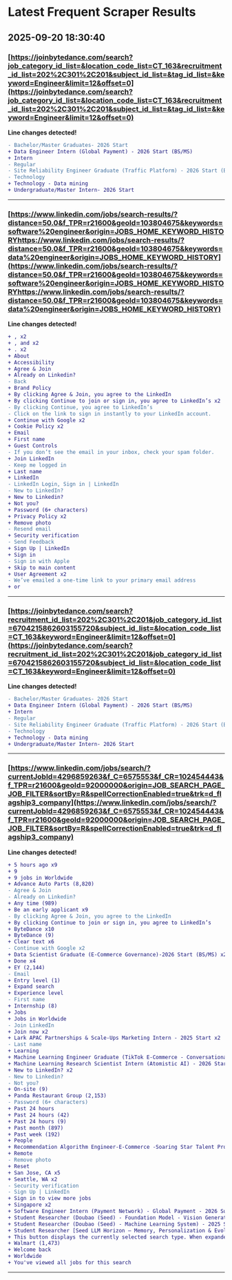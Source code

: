 # Latest Frequent Scraper Results

## 2025-09-20 18:30:40

### [https://joinbytedance.com/search?job_category_id_list=&location_code_list=CT_163&recruitment_id_list=202%2C301%2C201&subject_id_list=&tag_id_list=&keyword=Engineer&limit=12&offset=0](https://joinbytedance.com/search?job_category_id_list=&location_code_list=CT_163&recruitment_id_list=202%2C301%2C201&subject_id_list=&tag_id_list=&keyword=Engineer&limit=12&offset=0)

**Line changes detected!**

```diff
- Bachelor/Master Graduates- 2026 Start
+ Data Engineer Intern (Global Payment) - 2026 Start (BS/MS)
+ Intern
- Regular
- Site Reliability Engineer Graduate (Traffic Platform) - 2026 Start (BS/MS)
- Technology
+ Technology - Data mining
+ Undergraduate/Master Intern- 2026 Start
```

---
### [https://www.linkedin.com/jobs/search-results/?distance=50.0&f_TPR=r21600&geoId=103804675&keywords=software%20engineer&origin=JOBS_HOME_KEYWORD_HISTORYhttps://www.linkedin.com/jobs/search-results/?distance=50.0&f_TPR=r21600&geoId=103804675&keywords=data%20engineer&origin=JOBS_HOME_KEYWORD_HISTORY](https://www.linkedin.com/jobs/search-results/?distance=50.0&f_TPR=r21600&geoId=103804675&keywords=software%20engineer&origin=JOBS_HOME_KEYWORD_HISTORYhttps://www.linkedin.com/jobs/search-results/?distance=50.0&f_TPR=r21600&geoId=103804675&keywords=data%20engineer&origin=JOBS_HOME_KEYWORD_HISTORY)

**Line changes detected!**

```diff
+ , x2
+ , and x2
+ . x2
+ About
+ Accessibility
+ Agree & Join
+ Already on Linkedin?
- Back
+ Brand Policy
+ By clicking Agree & Join, you agree to the LinkedIn
+ By clicking Continue to join or sign in, you agree to LinkedIn’s x2
- By clicking Continue, you agree to LinkedIn’s
- Click on the link to sign in instantly to your LinkedIn account.
+ Continue with Google x2
+ Cookie Policy x2
+ Email
+ First name
+ Guest Controls
- If you don’t see the email in your inbox, check your spam folder.
+ Join LinkedIn
- Keep me logged in
+ Last name
+ LinkedIn
- LinkedIn Login, Sign in | LinkedIn
- New to LinkedIn?
+ New to Linkedin?
+ Not you?
+ Password (6+ characters)
+ Privacy Policy x2
+ Remove photo
- Resend email
+ Security verification
- Send Feedback
+ Sign Up | LinkedIn
+ Sign in
- Sign in with Apple
+ Skip to main content
+ User Agreement x2
- We’ve emailed a one-time link to your primary email address
+ or
```

---
### [https://joinbytedance.com/search?recruitment_id_list=202%2C301%2C201&job_category_id_list=6704215862603155720&subject_id_list=&location_code_list=CT_163&keyword=Engineer&limit=12&offset=0](https://joinbytedance.com/search?recruitment_id_list=202%2C301%2C201&job_category_id_list=6704215862603155720&subject_id_list=&location_code_list=CT_163&keyword=Engineer&limit=12&offset=0)

**Line changes detected!**

```diff
- Bachelor/Master Graduates- 2026 Start
+ Data Engineer Intern (Global Payment) - 2026 Start (BS/MS)
+ Intern
- Regular
- Site Reliability Engineer Graduate (Traffic Platform) - 2026 Start (BS/MS)
- Technology
+ Technology - Data mining
+ Undergraduate/Master Intern- 2026 Start
```

---
### [https://www.linkedin.com/jobs/search/?currentJobId=4296859263&f_C=6575553&f_CR=102454443&f_TPR=r21600&geoId=92000000&origin=JOB_SEARCH_PAGE_JOB_FILTER&sortBy=R&spellCorrectionEnabled=true&trk=d_flagship3_company](https://www.linkedin.com/jobs/search/?currentJobId=4296859263&f_C=6575553&f_CR=102454443&f_TPR=r21600&geoId=92000000&origin=JOB_SEARCH_PAGE_JOB_FILTER&sortBy=R&spellCorrectionEnabled=true&trk=d_flagship3_company)

**Line changes detected!**

```diff
+ 5 hours ago x9
+ 9
+ 9 jobs in Worldwide
+ Advance Auto Parts (8,820)
- Agree & Join
- Already on Linkedin?
+ Any time (989)
+ Be an early applicant x9
- By clicking Agree & Join, you agree to the LinkedIn
+ By clicking Continue to join or sign in, you agree to LinkedIn’s
+ ByteDance x10
+ ByteDance (9)
+ Clear text x6
- Continue with Google x2
+ Data Scientist Graduate (E-Commerce Governance)-2026 Start (BS/MS) x2
+ Done x4
+ EY (2,144)
- Email
+ Entry level (1)
+ Expand search
+ Experience level
- First name
+ Internship (8)
+ Jobs
+ Jobs in Worldwide
- Join LinkedIn
+ Join now x2
+ Lark APAC Partnerships & Scale-Ups Marketing Intern - 2025 Start x2
- Last name
+ Learning
+ Machine Learning Engineer Graduate (TikTok E-Commerce - Conversational AI)-2026 Start (BS/MS) x2
+ Machine Learning Research Scientist Intern (Atomistic AI) - 2026 Start (PhD) x2
+ New to LinkedIn? x2
- New to Linkedin?
- Not you?
+ On-site (9)
+ Panda Restaurant Group (2,153)
- Password (6+ characters)
+ Past 24 hours
+ Past 24 hours (42)
+ Past 24 hours (9)
+ Past month (897)
+ Past week (192)
+ People
+ Recommendation Algorithm Engineer-E-Commerce -Soaring Star Talent Program x2
+ Remote
- Remove photo
+ Reset
+ San Jose, CA x5
+ Seattle, WA x2
- Security verification
- Sign Up | LinkedIn
+ Sign in to view more jobs
+ Singapore x2
+ Software Engineer Intern (Payment Network) - Global Payment - 2026 Summer(BS/MS) x2
+ Student Researcher (Doubao (Seed) - Foundation Model - Vision Generative AI) - 2025 Start (PhD) x2
+ Student Researcher (Doubao (Seed) - Machine Learning System) - 2025 Start (PhD) x2
+ Student Researcher [Seed LLM Horizon – Memory, Personalization & Evolving Agent] - 2026 Start (PhD) x2
+ This button displays the currently selected search type. When expanded it provides a list of search options that will switch the search inputs to match the current selection.
+ Walmart (1,473)
+ Welcome back
+ Worldwide
+ You've viewed all jobs for this search
```

---
